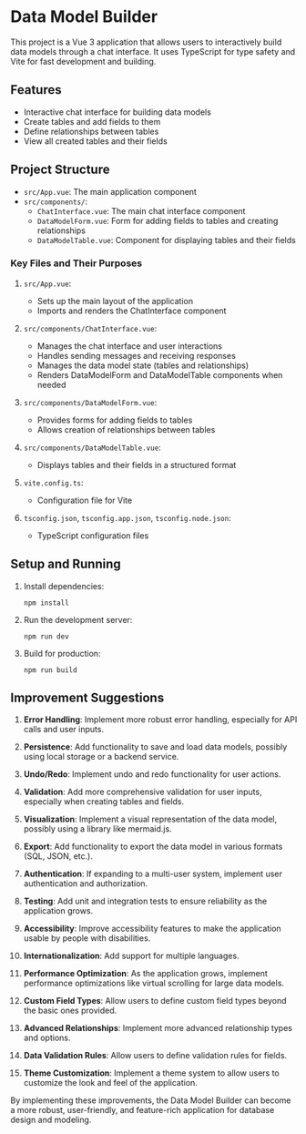 # Data Model Builder

This project is a Vue 3 application that allows users to interactively build data models through a chat interface. It uses TypeScript for type safety and Vite for fast development and building.

## Features

- Interactive chat interface for building data models
- Create tables and add fields to them
- Define relationships between tables
- View all created tables and their fields

## Project Structure

- `src/App.vue`: The main application component
- `src/components/`:
  - `ChatInterface.vue`: The main chat interface component
  - `DataModelForm.vue`: Form for adding fields to tables and creating relationships
  - `DataModelTable.vue`: Component for displaying tables and their fields

### Key Files and Their Purposes

1. `src/App.vue`:
   - Sets up the main layout of the application
   - Imports and renders the ChatInterface component

2. `src/components/ChatInterface.vue`:
   - Manages the chat interface and user interactions
   - Handles sending messages and receiving responses
   - Manages the data model state (tables and relationships)
   - Renders DataModelForm and DataModelTable components when needed

3. `src/components/DataModelForm.vue`:
   - Provides forms for adding fields to tables
   - Allows creation of relationships between tables

4. `src/components/DataModelTable.vue`:
   - Displays tables and their fields in a structured format

5. `vite.config.ts`:
   - Configuration file for Vite

6. `tsconfig.json`, `tsconfig.app.json`, `tsconfig.node.json`:
   - TypeScript configuration files

## Setup and Running

1. Install dependencies:
   ```
   npm install
   ```

2. Run the development server:
   ```
   npm run dev
   ```

3. Build for production:
   ```
   npm run build
   ```

## Improvement Suggestions

1. **Error Handling**: Implement more robust error handling, especially for API calls and user inputs.

2. **Persistence**: Add functionality to save and load data models, possibly using local storage or a backend service.

3. **Undo/Redo**: Implement undo and redo functionality for user actions.

4. **Validation**: Add more comprehensive validation for user inputs, especially when creating tables and fields.

5. **Visualization**: Implement a visual representation of the data model, possibly using a library like mermaid.js.

6. **Export**: Add functionality to export the data model in various formats (SQL, JSON, etc.).

7. **Authentication**: If expanding to a multi-user system, implement user authentication and authorization.

8. **Testing**: Add unit and integration tests to ensure reliability as the application grows.

9. **Accessibility**: Improve accessibility features to make the application usable by people with disabilities.

10. **Internationalization**: Add support for multiple languages.

11. **Performance Optimization**: As the application grows, implement performance optimizations like virtual scrolling for large data models.

12. **Custom Field Types**: Allow users to define custom field types beyond the basic ones provided.

13. **Advanced Relationships**: Implement more advanced relationship types and options.

14. **Data Validation Rules**: Allow users to define validation rules for fields.

15. **Theme Customization**: Implement a theme system to allow users to customize the look and feel of the application.

By implementing these improvements, the Data Model Builder can become a more robust, user-friendly, and feature-rich application for database design and modeling.